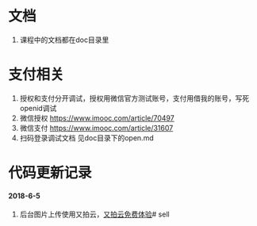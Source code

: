 # 文档
1. 课程中的文档都在doc目录里

# 支付相关
1. 授权和支付分开调试，授权用微信官方测试账号，支付用借我的账号，写死openid调试
2. 微信授权 https://www.imooc.com/article/70497
1. 微信支付 https://www.imooc.com/article/31607
1. 扫码登录调试文档 见doc目录下的open.md


# 代码更新记录
#### 2018-6-5
1. 后台图片上传使用又拍云，[又拍云免费体验](https://console.upyun.com/register/?invite=HyTufSjS-)# sell
